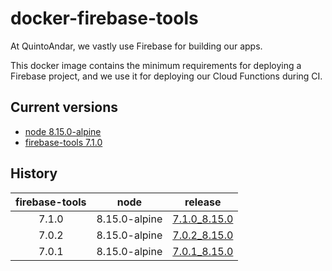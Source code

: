 # docker-firebase-tools

At QuintoAndar, we vastly use Firebase for building our apps.

This docker image contains the minimum requirements for deploying a Firebase project, and we use it for deploying our Cloud Functions during CI.

## Current versions

- [node 8.15.0-alpine](https://github.com/mhart/alpine-node/releases/tag/8.15.0)
- [firebase-tools 7.1.0](https://github.com/firebase/firebase-tools/releases/tag/v7.1.0)

## History

| firebase-tools | node |    release   |
|:--------------:|:----:|:------------:|
|      7.1.0     |   8.15.0-alpine  | [7.1.0_8.15.0](https://github.com/quintoandar/docker-firebase-tools/releases/tag/7.1.0_8.15.0) |
|      7.0.2     |   8.15.0-alpine  | [7.0.2_8.15.0](https://github.com/quintoandar/docker-firebase-tools/releases/tag/7.0.2_8.15.0) |
|      7.0.1     |   8.15.0-alpine  | [7.0.1_8.15.0](https://github.com/quintoandar/docker-firebase-tools/releases/tag/7.0.1_8.15.0) |
